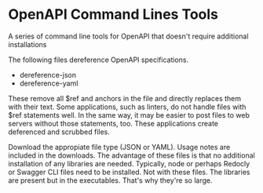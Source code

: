 # OpenAPI Command Lines Tools
A series of command line tools for OpenAPI that doesn't require additional installations

The following files dereference OpenAPI specifications.
* dereference-json
* dereference-yaml

These remove all $ref and anchors in the file and directly replaces them with their text.
Some applications, such as linters, do not handle files with $ref statements well.
In the same way, it may be easier to post files to web servers without those statements, too.
These applications create deferenced and scrubbed files. 

Download the appropiate file type (JSON or YAML). Usage notes are included in the downloads.
The advantage of these files is that no additional installation of any libraries are needed. 
Typically, node or perhaps Redocly or Swagger CLI files need to be installed. 
Not with these files. The libraries are present but in the executables. That's why they're so large.
